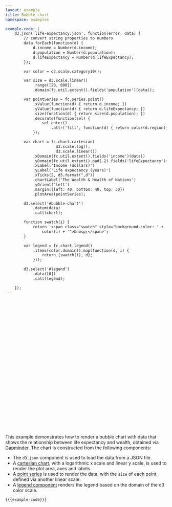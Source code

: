 ```yaml
---
layout: example
title: Bubble chart
namespace: examples

example-code: |
    d3.json('life-expectancy.json', function(error, data) {
        // convert string properties to numbers
        data.forEach(function(d) {
            d.income = Number(d.income);
            d.population = Number(d.population);
            d.lifeExpectancy = Number(d.lifeExpectancy);
        });

        var color = d3.scale.category10();

        var size = d3.scale.linear()
            .range([20, 800])
            .domain(fc.util.extent().fields('population')(data));

        var pointSeries = fc.series.point()
            .xValue(function(d) { return d.income; })
            .yValue(function(d) { return d.lifeExpectancy; })
            .size(function(d) { return size(d.population); })
            .decorate(function(sel) {
                sel.enter()
                    .attr('fill', function(d) { return color(d.region); });
            });

        var chart = fc.chart.cartesian(
                      d3.scale.log(),
                      d3.scale.linear())
            .xDomain(fc.util.extent().fields('income')(data))
            .yDomain(fc.util.extent().pad(.2).fields('lifeExpectancy')(data))
            .xLabel('Income (dollars)')
            .yLabel('Life expectancy (years)')
            .xTicks(2, d3.format(",d"))
            .chartLabel('The Wealth & Health of Nations')
            .yOrient('left')
            .margin({left: 40, bottom: 40, top: 30})
            .plotArea(pointSeries);

        d3.select('#bubble-chart')
            .datum(data)
            .call(chart);

        function swatch(i) {
            return '<span class="swatch" style="background-color: ' +
                color(i) + '">&nbsp;</span>';
        }

        var legend = fc.chart.legend()
            .items(color.domain().map(function(d, i) {
                return [swatch(i), d];
            }));

        d3.select('#legend')
            .data([0])
            .call(legend);

    });
---
```


<style>
g.point path {
    stroke-width: 0;
}
.title text {
    font-size: 15pt;
}
.example-chart {
    position: relative;
    margin-bottom: 20px;
    width: 100%;
}
#legend {
    position: absolute;
    right: 10px;
    bottom: 60px;
    font-size: 0.8em;
}
#legend td, #legend th {
    padding: 1px 2px;
}
.swatch {
    width: 10px;
    display: block;
}
</style>

<script>
{{{example-code}}}
</script>

<div class='example-chart'>
    <div id='legend'></div>
    <div id='bubble-chart' style='height: 400px'></div>
</div>

This example demonstrates how to render a bubble chart with data that shows the relationship between life expectancy and wealth, obtained via  [Gapminder](http://www.gapminder.org/world/#$majorMode=chart$is;shi=t;ly=2003;lb=f;il=t;fs=11;al=30;stl=t;st=t;nsl=t;se=t$wst;tts=C$ts;sp=5.59290322580644;ti=2013$zpv;v=0$inc_x;mmid=XCOORDS;iid=phAwcNAVuyj1jiMAkmq1iMg;by=ind$inc_y;mmid=YCOORDS;iid=phAwcNAVuyj2tPLxKvvnNPA;by=ind$inc_s;uniValue=8.21;iid=phAwcNAVuyj0XOoBL_n5tAQ;by=ind$inc_c;uniValue=255;gid=CATID0;by=grp$map_x;scale=log;dataMin=194;dataMax=96846$map_y;scale=lin;dataMin=23;dataMax=86$map_s;sma=49;smi=2.65$cd;bd=0$inds=;modified=60). The chart is constructed from the following components:

 + The `d3.json` component is used to load the data from a JSON file.
 + A [cartesian chart](../../components/chart/cartesian.html), with a logarithmic x scale and linear y scale, is used to render the plot area, axes and labels.
 + A [point series](../../components/series/point.html) is used to render the data, with the `size` of each point defined via another linear scale.
 + A [legend component](../../components/chart/legend.html) renders the legend based on the domain of the d3 color scale.

```
{{{example-code}}}
```
